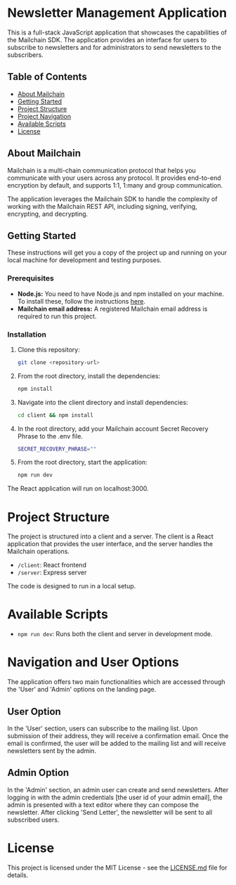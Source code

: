# Newsletter Management Application

This is a full-stack JavaScript application that showcases the capabilities of the Mailchain SDK. The application provides an interface for users to subscribe to newsletters and for administrators to send newsletters to the subscribers.

## Table of Contents

- [About Mailchain](#about-mailchain)
- [Getting Started](#getting-started)
- [Project Structure](#project-structure)
- [Project Navigation](#navigation-and-user-options)
- [Available Scripts](#available-scripts)
- [License](#license)

## About Mailchain

Mailchain is a multi-chain communication protocol that helps you communicate with your users across any protocol. It provides end-to-end encryption by default, and supports 1:1, 1:many and group communication.

The application leverages the Mailchain SDK to handle the complexity of working with the Mailchain REST API, including signing, verifying, encrypting, and decrypting.

## Getting Started

These instructions will get you a copy of the project up and running on your local machine for development and testing purposes.

### Prerequisites

- **Node.js:** You need to have Node.js and npm installed on your machine. To install these, follow the instructions [here](https://nodejs.org/en/download/).
- **Mailchain email address:** A registered Mailchain email address is required to run this project.

### Installation

1. Clone this repository:
   ```sh
   git clone <repository-url>
   ```
2. From the root directory, install the dependencies:

   ```sh
   npm install
   ```

3. Navigate into the client directory and install dependencies:
   ```sh
   cd client && npm install
   ```
4. In the root directory, add your Mailchain account Secret Recovery Phrase to the .env file.
   ```sh
   SECRET_RECOVERY_PHRASE=""
   ```
5. From the root directory, start the application:
   ```sh
   npm run dev
   ```

The React application will run on localhost:3000.

# Project Structure

The project is structured into a client and a server. The client is a React application that provides the user interface, and the server handles the Mailchain operations.

- `/client`: React frontend
- `/server`: Express server

The code is designed to run in a local setup.

# Available Scripts

- `npm run dev`: Runs both the client and server in development mode.

# Navigation and User Options

The application offers two main functionalities which are accessed through the 'User' and 'Admin' options on the landing page.

## User Option

In the 'User' section, users can subscribe to the mailing list. Upon submission of their address, they will receive a confirmation email. Once the email is confirmed, the user will be added to the mailing list and will receive newsletters sent by the admin.

## Admin Option

In the 'Admin' section, an admin user can create and send newsletters. After logging in with the admin credentials [the user id of your admin email], the admin is presented with a text editor where they can compose the newsletter. After clicking 'Send Letter', the newsletter will be sent to all subscribed users.

# License

This project is licensed under the MIT License - see the [LICENSE.md](LICENSE.md) file for details.

